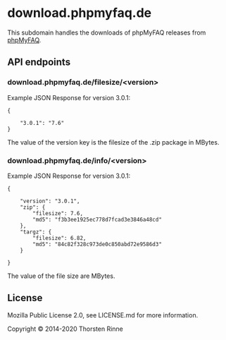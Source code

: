 # download.phpmyfaq.de

This subdomain handles the downloads of phpMyFAQ releases from [phpMyFAQ](https://www.phpmyfaq.de).

## API endpoints

### download.phpmyfaq.de/filesize/&lt;version&gt;

Example JSON Response for version 3.0.1:

    {
    
        "3.0.1": "7.6"
    }
    
The value of the version key is the filesize of the .zip package in MBytes.
    

### download.phpmyfaq.de/info/&lt;version&gt;

Example JSON Response for version 3.0.1:

    {
    
        "version": "3.0.1",
        "zip": {
            "filesize": 7.6,
            "md5": "f3b3ee1925ec778d7fcad3e3846a48cd"
        },
        "targz": {
            "filesize": 6.82,
            "md5": "84c82f328c973de0c850abd72e9586d3"
        }
    
    }
    
The value of the file size are MBytes.
    
## License

Mozilla Public License 2.0, see LICENSE.md for more information.

Copyright &copy; 2014-2020 Thorsten Rinne